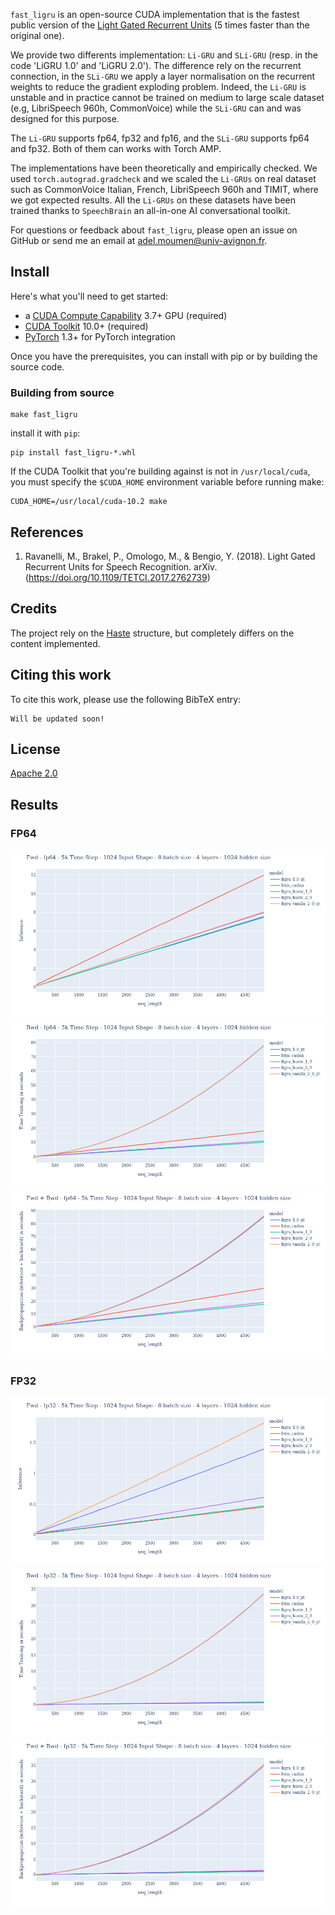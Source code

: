 `fast_ligru` is an open-source CUDA implementation that is the fastest public version of the [Light Gated Recurrent Units](https://arxiv.org/abs/1803.10225) (5 times faster than the original one). 

We provide two differents implementation: `Li-GRU` and `SLi-GRU` (resp. in the code 'LiGRU 1.0' and 'LiGRU 2.0'). The difference rely on the recurrent connection, in the `SLi-GRU` we apply a layer normalisation on the recurrent weights to reduce the gradient exploding problem. Indeed, the `Li-GRU` is unstable and in practice cannot be trained on medium to large scale dataset (e.g, LibriSpeech 960h, CommonVoice) while the `SLi-GRU` can and was designed for this purpose. 

The `Li-GRU` supports fp64, fp32 and fp16, and the `SLi-GRU` supports fp64 and fp32. Both of them can works with Torch AMP. 

The implementations have been theoretically and empirically checked. We used `torch.autograd.gradcheck` and we scaled the `Li-GRUs` on real dataset such as CommonVoice Italian, French, LibriSpeech 960h and TIMIT, where we got expected results. All the `Li-GRUs` on these datasets have been trained thanks to `SpeechBrain` an all-in-one AI conversational toolkit.

For questions or feedback about `fast_ligru`, please open an issue on GitHub or send me an email at [adel.moumen@univ-avignon.fr](mailto:adel.moumen@univ-avignon.fr).

## Install
Here's what you'll need to get started:
- a [CUDA Compute Capability](https://developer.nvidia.com/cuda-gpus) 3.7+ GPU (required)
- [CUDA Toolkit](https://developer.nvidia.com/cuda-toolkit) 10.0+ (required)
- [PyTorch](https://pytorch.org) 1.3+ for PyTorch integration

Once you have the prerequisites, you can install with pip or by building the source code.

### Building from source
```
make fast_ligru
```

install it with `pip`:
```
pip install fast_ligru-*.whl
```

If the CUDA Toolkit that you're building against is not in `/usr/local/cuda`, you must specify the
`$CUDA_HOME` environment variable before running make:
```
CUDA_HOME=/usr/local/cuda-10.2 make
```

## References
1. Ravanelli, M., Brakel, P., Omologo, M., & Bengio, Y. (2018). Light Gated Recurrent Units for Speech Recognition. arXiv. (https://doi.org/10.1109/TETCI.2017.2762739)

## Credits
The project rely on the [Haste](https://github.com/lmnt-com/haste) structure, but completely differs on the content implemented. 

## Citing this work
To cite this work, please use the following BibTeX entry:
```
Will be updated soon!
```

## License
[Apache 2.0](LICENSE)

## Results

### FP64

![Forward of differents Li-GRUs implementation and an LSTM CuDNN](docs/img/fp64_fwd.png)
![Backward of differents Li-GRUs implementation and an LSTM CuDNN](docs/img/fp64_bwd.png)
![Forward + Backward of differents Li-GRUs implementation and an LSTM CuDNN](docs/img/fp64_fwd_bwd.png)

### FP32
![Forward of differents Li-GRUs implementation and an LSTM CuDNN](docs/img/fp32_fwd.png)
![Backward of differents Li-GRUs implementation and an LSTM CuDNN](docs/img/fp32_bwd.png)
![Forward + Backward of differents Li-GRUs implementation and an LSTM CuDNN](docs/img/fp32_fwd_bwd.png)

